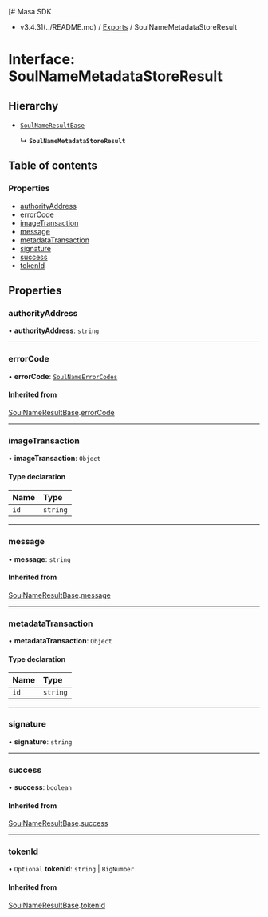 [# Masa SDK
 - v3.4.3](../README.md) / [Exports](../modules.md) / SoulNameMetadataStoreResult

# Interface: SoulNameMetadataStoreResult

## Hierarchy

- [`SoulNameResultBase`](SoulNameResultBase.md)

  ↳ **`SoulNameMetadataStoreResult`**

## Table of contents

### Properties

- [authorityAddress](SoulNameMetadataStoreResult.md#authorityaddress)
- [errorCode](SoulNameMetadataStoreResult.md#errorcode)
- [imageTransaction](SoulNameMetadataStoreResult.md#imagetransaction)
- [message](SoulNameMetadataStoreResult.md#message)
- [metadataTransaction](SoulNameMetadataStoreResult.md#metadatatransaction)
- [signature](SoulNameMetadataStoreResult.md#signature)
- [success](SoulNameMetadataStoreResult.md#success)
- [tokenId](SoulNameMetadataStoreResult.md#tokenid)

## Properties

### authorityAddress

• **authorityAddress**: `string`

___

### errorCode

• **errorCode**: [`SoulNameErrorCodes`](../enums/SoulNameErrorCodes.md)

#### Inherited from

[SoulNameResultBase](SoulNameResultBase.md).[errorCode](SoulNameResultBase.md#errorcode)

___

### imageTransaction

• **imageTransaction**: `Object`

#### Type declaration

| Name | Type |
| :------ | :------ |
| `id` | `string` |

___

### message

• **message**: `string`

#### Inherited from

[SoulNameResultBase](SoulNameResultBase.md).[message](SoulNameResultBase.md#message)

___

### metadataTransaction

• **metadataTransaction**: `Object`

#### Type declaration

| Name | Type |
| :------ | :------ |
| `id` | `string` |

___

### signature

• **signature**: `string`

___

### success

• **success**: `boolean`

#### Inherited from

[SoulNameResultBase](SoulNameResultBase.md).[success](SoulNameResultBase.md#success)

___

### tokenId

• `Optional` **tokenId**: `string` \| `BigNumber`

#### Inherited from

[SoulNameResultBase](SoulNameResultBase.md).[tokenId](SoulNameResultBase.md#tokenid)
